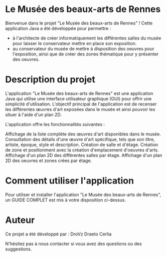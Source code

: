 
# Le Musée des beaux-arts de Rennes
Bienvenue dans le projet "Le Musée des beaux-arts de Rennes" ! 
Cette application Java a été développée pour permettre :
  - à l'architecte de créer informatiquement les différentes salles du musée pour laisser le conservateur mettre en place son exposition.
  - au conservateur du musée de mettre à disposition des oeuvres pour l'exposition, ainsi que de créer des zones thématique pour y présenter des oeuvres.

# Description du projet
L'application "Le Musée des beaux-arts de Rennes" est une application Java qui utilise une interface utilisateur graphique (GUI) pour offrir une simplicité d'utilisation. L'objectif principal de l'application est de recenser les différentes œuvres d'art exposées dans le musée et ainsi pouvoir les situer à l'aide d'un plan 2D.

L'application offre les fonctionnalités suivantes :

Affichage de la liste complète des œuvres d'art disponibles dans le musée.
Consultation des détails d'une œuvre d'art spécifique, tels que son titre, artiste, époque, style et description.
Création de salle et d'étage.
Création de zone et positionment avec la création d'emplacement d'oeuvres d'arts.
Affichage d'un plan 2D des différentes salles par étage.
Affichage d'un plan 2D des oeuvres et zones crées par étage.

# Comment utiliser l'application
Pour utiliser et installer l'application "Le Musée des beaux-arts de Rennes", un GUIDE COMPLET est mis à votre disposition ci-dessus. 

# Auteur
Ce projet a été développé par :
  DroVz
  Draeto
  Cerlia

N'hésitez pas à nous contacter si vous avez des questions ou des suggestions.

